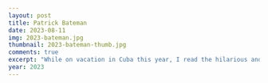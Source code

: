 ```yaml
---
layout: post
title: Patrick Bateman
date: 2023-08-11
img: 2023-bateman.jpg
thumbnail: 2023-bateman-thumb.jpg
comments: true
excerpt: "While on vacation in Cuba this year, I read the hilarious and disturbing horror dark comedy novel <em>American Psycho</em> by Bret Easton Ellis. It's probably now my favorite book of all time. I got attached to Patrick Bateman and had to draw him as a wolf in a suit because that's what he is. I tried making him look generic yet conventionally attractive, and he ended up looking sort of like Ted Bundy, which is appropriate. If I were to redraw this or draw him as a human I would of course make him tan, give him amber eyes, a Roman nose, and probably thinner eyebrows. Pay no mind to the poorly drawn attire as I had no internet and couldn't look up any references LMAO I can't believe I'm now this guy's age." 
year: 2023
---
```

